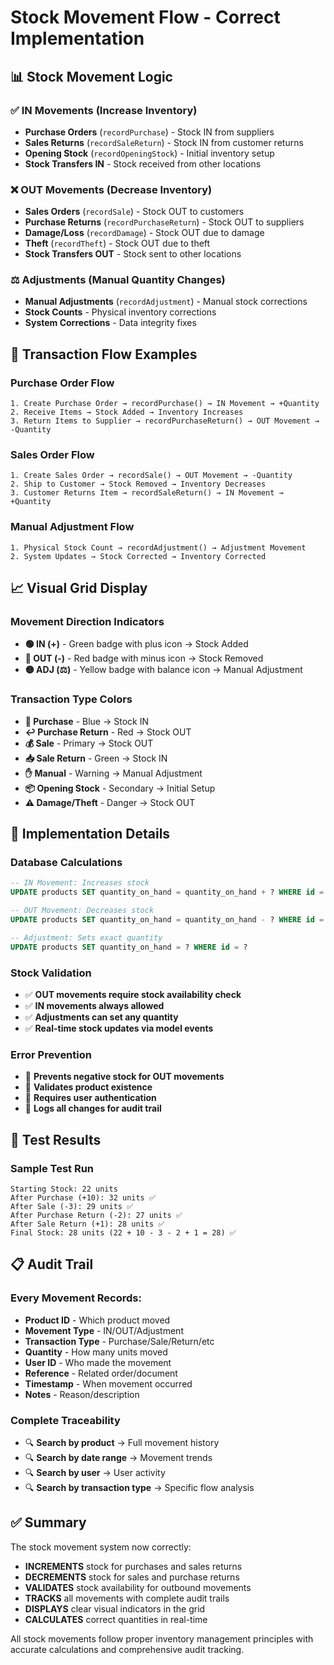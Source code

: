 # Stock Movement Flow - Correct Implementation

## 📊 Stock Movement Logic

### ✅ **IN Movements** (Increase Inventory)
- **Purchase Orders** (`recordPurchase`) - Stock IN from suppliers
- **Sales Returns** (`recordSaleReturn`) - Stock IN from customer returns
- **Opening Stock** (`recordOpeningStock`) - Initial inventory setup
- **Stock Transfers IN** - Stock received from other locations

### ❌ **OUT Movements** (Decrease Inventory)
- **Sales Orders** (`recordSale`) - Stock OUT to customers
- **Purchase Returns** (`recordPurchaseReturn`) - Stock OUT to suppliers
- **Damage/Loss** (`recordDamage`) - Stock OUT due to damage
- **Theft** (`recordTheft`) - Stock OUT due to theft
- **Stock Transfers OUT** - Stock sent to other locations

### ⚖️ **Adjustments** (Manual Quantity Changes)
- **Manual Adjustments** (`recordAdjustment`) - Manual stock corrections
- **Stock Counts** - Physical inventory corrections
- **System Corrections** - Data integrity fixes

## 🔄 Transaction Flow Examples

### Purchase Order Flow
```
1. Create Purchase Order → recordPurchase() → IN Movement → +Quantity
2. Receive Items → Stock Added → Inventory Increases
3. Return Items to Supplier → recordPurchaseReturn() → OUT Movement → -Quantity
```

### Sales Order Flow
```
1. Create Sales Order → recordSale() → OUT Movement → -Quantity
2. Ship to Customer → Stock Removed → Inventory Decreases
3. Customer Returns Item → recordSaleReturn() → IN Movement → +Quantity
```

### Manual Adjustment Flow
```
1. Physical Stock Count → recordAdjustment() → Adjustment Movement
2. System Updates → Stock Corrected → Inventory Corrected
```

## 📈 Visual Grid Display

### Movement Direction Indicators
- **🟢 IN (+)** - Green badge with plus icon → Stock Added
- **🔴 OUT (-)** - Red badge with minus icon → Stock Removed
- **🟡 ADJ (⚖)** - Yellow badge with balance icon → Manual Adjustment

### Transaction Type Colors
- **🛒 Purchase** - Blue → Stock IN
- **↩️ Purchase Return** - Red → Stock OUT
- **💰 Sale** - Primary → Stock OUT
- **📥 Sale Return** - Green → Stock IN
- **✋ Manual** - Warning → Manual Adjustment
- **📦 Opening Stock** - Secondary → Initial Setup
- **⚠️ Damage/Theft** - Danger → Stock OUT

## 🔧 Implementation Details

### Database Calculations
```sql
-- IN Movement: Increases stock
UPDATE products SET quantity_on_hand = quantity_on_hand + ? WHERE id = ?

-- OUT Movement: Decreases stock
UPDATE products SET quantity_on_hand = quantity_on_hand - ? WHERE id = ?

-- Adjustment: Sets exact quantity
UPDATE products SET quantity_on_hand = ? WHERE id = ?
```

### Stock Validation
- ✅ **OUT movements require stock availability check**
- ✅ **IN movements always allowed**
- ✅ **Adjustments can set any quantity**
- ✅ **Real-time stock updates via model events**

### Error Prevention
- 🚫 **Prevents negative stock for OUT movements**
- 🚫 **Validates product existence**
- 🚫 **Requires user authentication**
- 🚫 **Logs all changes for audit trail**

## 🧪 Test Results

### Sample Test Run
```
Starting Stock: 22 units
After Purchase (+10): 32 units ✅
After Sale (-3): 29 units ✅
After Purchase Return (-2): 27 units ✅
After Sale Return (+1): 28 units ✅
Final Stock: 28 units (22 + 10 - 3 - 2 + 1 = 28) ✅
```

## 📋 Audit Trail

### Every Movement Records:
- **Product ID** - Which product moved
- **Movement Type** - IN/OUT/Adjustment
- **Transaction Type** - Purchase/Sale/Return/etc
- **Quantity** - How many units moved
- **User ID** - Who made the movement
- **Reference** - Related order/document
- **Timestamp** - When movement occurred
- **Notes** - Reason/description

### Complete Traceability
- 🔍 **Search by product** → Full movement history
- 🔍 **Search by date range** → Movement trends
- 🔍 **Search by user** → User activity
- 🔍 **Search by transaction type** → Specific flow analysis

## ✅ Summary

The stock movement system now correctly:
- **INCREMENTS** stock for purchases and sales returns
- **DECREMENTS** stock for sales and purchase returns
- **VALIDATES** stock availability for outbound movements
- **TRACKS** all movements with complete audit trails
- **DISPLAYS** clear visual indicators in the grid
- **CALCULATES** correct quantities in real-time

All stock movements follow proper inventory management principles with accurate calculations and comprehensive audit tracking.